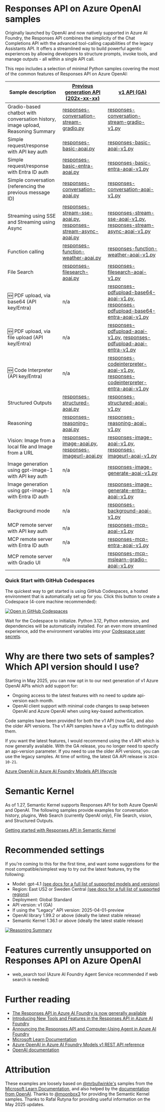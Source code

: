 # Responses API on Azure OpenAI samples
Originally launched by OpenAI and now natively supported in Azure AI Foundry, the Responses API combines the simplicity of the Chat Completions API with the advanced tool-calling capabilities of the legacy Assistants API. It offers a streamlined way to build powerful agentic experiences by allowing developers to structure prompts, invoke tools, and manage outputs - all within a single API call.

This repo includes a selection of minimal Python samples covering the most of the common features of Responses API on Azure OpenAI:

| Sample description                                                                 | [Previous generation API (202x-xx-xx)](#why-are-there-two-sets-of-samples-which-api-version-should-i-use) | [v1 API (GA)](#why-are-there-two-sets-of-samples-which-api-version-should-i-use)                  |
| ------------------------------------------------------------------------------- | ----------------------------------------------------------------------------------------------------------------------------------------------- | ------------------------------------------------------------------------------------------------------------------------------------------ |
| Gradio-based chatbot with conversation history, image upload, Reasoning Summary | [responses-conversation-stream-gradio.py](python/responses-conversation-stream-gradio.py)                                                              | [responses-conversation-stream-gradio-v1.py](python/responses-conversation-stream-gradio-v1.py)                                                   |
| Simple request/response with API key auth                                                        | [responses-basic-aoai.py](python/responses-basic-aoai.py)                                                                                              | [responses-basic-aoai-v1.py](python/responses-basic-aoai-v1.py)                                                                                   |
| Simple request/response with Entra ID auth                                                        | [responses-basic-entra-aoai.py](python/responses-basic-entra-aoai.py)                                                                                              | [responses-basic-entra-aoai-v1.py](python/responses-basic-entra-aoai-v1.py)                                                                                   |
| Simple conversation (referencing the previous message ID)                       | [responses-conversation-aoai.py](python/responses-conversation-aoai.py)                                                                                | [responses-conversation-aoai-v1.py](python/responses-conversation-aoai-v1.py)                                                                     |
| Streaming using SSE and Streaming using Async                                   | [responses-stream-sse-aoai.py](python/responses-stream-sse-aoai.py), [responses-stream-async-aoai.py](python/responses-stream-async-aoai.py)                  | [responses-stream-sse-aoai-v1.py](python/responses-stream-sse-aoai-v1.py), [responses-stream-async-aoai-v1.py](python/responses-stream-async-aoai-v1.py) |
| Function calling                                                                | [responses-function-weather-aoai.py](python/responses-function-weather-aoai.py)                                                                        | [responses-function-weather-aoai-v1.py](python/responses-function-weather-aoai-v1.py)                                                             |
| File Search                                                                     | [responses-filesearch-aoai.py](python/responses-filesearch-aoai.py)                                                                                    | [responses-filesearch-aoai-v1.py](python/responses-filesearch-aoai-v1.py)                                                                         |
| 🆕 PDF upload, via base64 (API key/Entra)                                            | n/a                                    | [responses-pdfupload-base64-aoai-v1.py](python/responses-pdfupload-base64-aoai-v1.py), [responses-pdfupload-base64-entra-aoai-v1.py](python/responses-pdfupload-base64-entra-aoai-v1.py)                                                                         |
| 🆕 PDF upload, via file upload (API key/Entra)                                       | n/a                                      | [responses-pdfupload-aoai-v1.py](python/responses-pdfupload-aoai-v1.py), [responses-pdfupload-aoai-entra-v1.py](python/responses-pdfupload-aoai-entra-v1.py)                                                                         |
| 🆕 Code Interpreter (API key/Entra)                                       | n/a                                      | [responses-codeinterpreter-aoai-v1.py](python/responses-codeinterpreter-aoai-v1.py), [responses-codeinterpreter-entra-aoai-v1.py](python/responses-codeinterpreter-entra-aoai-v1.py)                                                                         |
| Structured Outputs                                                              | [responses-structured-aoai.py](python/responses-structured-aoai.py)                                                                                    | [responses-structured-aoai-v1.py](python/responses-structured-aoai-v1.py)                                                                         |
| Reasoning                                                                       | [responses-reasoning-aoai.py](python/responses-reasoning-aoai.py)                                                                                      | [responses-reasoning-aoai-v1.py](python/responses-reasoning-aoai-v1.py)                                                                           |
| Vision: Image from a local file and Image from a URL                            | [responses-image-aoai.py](python/responses-image-aoai.py), [responses-imageurl-aoai.py](python/responses-imageurl-aoai.py)                                    | [responses-image-aoai-v1.py](python/responses-image-aoai-v1.py), [responses-imageurl-aoai-v1.py](python/responses-imageurl-aoai-v1.py)                   |
| Image generation using gpt-image-1 with API key auth                         | n/a                                                                                                                                             | [responses-image-generate-aoai-v1.py](python/responses-image-generate-aoai-v1.py)                                                                 |
| Image generation using gpt-image-1 with Entra ID auth                        | n/a                                                                                                                                             | [responses-image-generate-entra-aoai-v1.py](python/responses-image-generate-entra-aoai-v1.py)                                                     |
| Background mode                                                              | n/a                                                                                                                                             | [responses-background-aoai-v1.py](python/responses-background-aoai-v1.py)                                                                         |
| MCP remote server with API key auth                                                               | n/a                                                                                                                                             | [responses-mcp-aoai-v1.py](python/responses-mcp-aoai-v1.py)                                                                         |
| MCP remote server with Entra ID auth                                                            | n/a                                                                                                                                             | [responses-mcp-entra-aoai-v1.py](python/responses-mcp-entra-aoai-v1.py)                                                                         |
| MCP remote server with Gradio UI                                                            | n/a                                                                                                                                             | [responses-mcp-mslearn-gradio-aoai-v1.py](python/responses-mcp-mslearn-gradio-aoai-v1.py)                                                                         |

[//]: # (Codespaces section inserted below)
### Quick Start with GitHub Codespaces

The quickest way to get started is using GitHub Codespaces, a hosted environment that is automatically set up for you. Click this button to create a Codespace (4-core machine recommended):

[![Open in GitHub Codespaces](https://github.com/codespaces/badge.svg)](https://github.com/codespaces/new?hide_repo_select=true&ref=main&repo=Azure-Samples/azure-openai-responses-api-samples)

Wait for the Codespace to initialize. Python 3.12, Python extension, and dependencies will be automatically installed. For an even more streamlined experience, add the environment variables into your [Codespace user secrets](https://github.com/settings/codespaces).

# Why are there two sets of samples? Which API version should I use?
Starting in May 2025, you can now opt in to our next generation of v1 Azure OpenAI APIs which add support for:
- Ongoing access to the latest features with no need to update api-version each month.
- OpenAI client support with minimal code changes to swap between OpenAI and Azure OpenAI when using key-based authentication.

Code samples have been provided for both the v1 API (now GA), and also the older API versions. The v1 API samples have a v1.py suffix to distinguish them.

If you want the latest features, I would recommend using the v1 API which is now generally available. With the GA release, you no longer need to specify an api-version parameter.
If you need to use the older API versions, you can use the legacy samples. At time of writing, the latest GA API release is `2024-10-21`.

[Azure OpenAI in Azure AI Foundry Models API lifecycle](https://learn.microsoft.com/en-us/azure/ai-services/openai/api-version-lifecycle?tabs=key#api-evolution)

# Semantic Kernel 
As of 1.27, Semantic Kernel supports Responses API for both Azure OpenAI and OpenAI. The following samples provide examples for conversation history, plugins, Web Search (currently OpenAI only), File Search, vision, and Structured Outputs.

[Getting started with Responses API in Semantic Kernel](https://github.com/microsoft/semantic-kernel/tree/main/python/samples/getting_started_with_agents/openai_responses)

# Recommended settings

If you're coming to this for the first time, and want some suggestions for the most compatible/simplest way to try out the latest features, try the following:

- Model: gpt-4.1 [(see docs for a full list of supported models and versions)](https://learn.microsoft.com/azure/ai-services/openai/how-to/responses?tabs=python-secure#model-support)
- Region: East US2 or Sweden Central [(see docs for a full list of supported regions)](https://learn.microsoft.com/azure/ai-services/openai/how-to/responses?tabs=python-secure#region-availability)
- Deployment: Global Standard
- API version: v1 (GA)
- If using the "Legacy" API version: 2025-04-01-preview
- OpenAI library 1.99.2 or above (ideally the latest stable release)
- Semantic Kernel 1.36.1 or above (ideally the latest stable release)

[![Reasoning Summary](https://github.com/user-attachments/assets/9e1ab1b8-8c3d-4ccf-911e-3c7711abe947)](python/responses-conversation-stream-gradio.py)

# Features currently unsupported on Responses API on Azure OpenAI
- web_search tool (Azure AI Foundry Agent Service recommended if web search is needed)

# Further reading
- [The Responses API in Azure AI Foundry is now generally available](https://techcommunity.microsoft.com/blog/azure-ai-services-blog/the-responses-api-in-azure-ai-foundry-is-now-generally-available/4446567)
- [Introducing New Tools and Features in the Responses API in Azure AI Foundry](https://devblogs.microsoft.com/foundry/introducing-new-tools-and-features-in-the-responses-api-in-azure-ai-foundry/)
- [Announcing the Responses API and Computer-Using Agent in Azure AI Foundry](https://azure.microsoft.com/blog/announcing-the-responses-api-and-computer-using-agent-in-azure-ai-foundry/)
- [Microsoft Learn Documentation](https://learn.microsoft.com/azure/ai-services/openai/how-to/responses)
- [Azure OpenAI in Azure AI Foundry Models v1 REST API reference](https://learn.microsoft.com/azure/ai-foundry/openai/latest#create-response)
- [OpenAI documentation](https://platform.openai.com/docs/api-reference/responses/create)

# Attribution
These examples are loosely based on [@mrbullwinkle's](https://github.com/mrbullwinkle) samples from the [Microsoft Learn Documentation](https://learn.microsoft.com/azure/ai-services/openai/how-to/responses), and also helped by the [documentation from OpenAI](https://platform.openai.com/docs/api-reference/responses/create). Thanks to [@moonbox3](https://github.com/moonbox3) for providing the Semantic Kernel samples. Thanks to Rafal Rutyna for providing useful information on the May 2025 updates.
